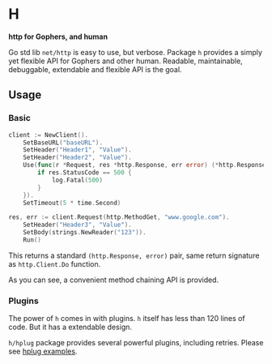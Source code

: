 # H
__http for Gophers, and human__

Go std lib `net/http` is easy to use, but verbose. Package `h` provides a simply yet flexible API for Gophers and other human. Readable, maintainable, debuggable, extendable and flexible API is the goal.

## Usage
### Basic
```go
client := NewClient().
    SetBaseURL("baseURL").
    SetHeader("Header1", "Value").
    SetHeader("Header2", "Value").
    Use(func(r *Request, res *http.Response, err error) (*http.Response, error) {
        if res.StatusCode == 500 {
        	log.Fatal(500)
        }
    }).
    SetTimeout(5 * time.Second)

res, err := client.Request(http.MethodGet, "www.google.com").
	SetHeader("Header3", "Value").
	SetBody(strings.NewReader("123")).
	Run()
```
This returns a standard `(http.Response, error)` pair, same return signature as `http.Client.Do` function.

As you can see, a convenient method chaining API is provided.

### Plugins
The power of `h` comes in with plugins. `h` itself has less than 120 lines of code. But it has a extendable design.

`h/hplug` package provides several powerful plugins, including retries. Please see [hplug examples](hplug).